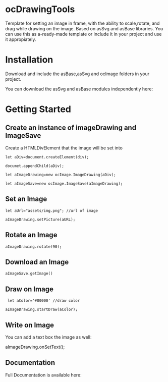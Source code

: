 # ocDrawingTools
Template for setting an image in frame, with the ability to scale,rotate, and drag while drawing on the image.
Based on asSvg and asBase libraries.
You can use this as a-ready-made template or include it in your project and use it appropiately.
# Installation
Download and include the asBase,asSvg and ocImage folders in your project.

You can download the asSvg and asBase modules independently here:
# Getting Started 

## Create an instance of imageDrawing and ImageSave

Create a HTMLDivElement that the image will be set into

`let aDiv=document.createElement(div);`

`documet.appendChild(aDiv);`

`let aImageDrawing=new ocImage.ImageDrawing(aDiv);`

`let aImageSave=new ocImage.ImageSave(aImageDrawing);`

## Set an Image

`let aUrl="assets/img.png"; //url of image`

`aImageDrawing.setPicture(aURL);`

## Rotate an Image

`aImageDrawing.rotate(90);`

## Download an Image

`aImageSave.getImage()`

## Draw on Image
`
let aColor='#00000' //draw color`

`aImageDrawing.startDraw(aColor);`

## Write on Image

You can add a text box the image as well:

aImageDrawing.onSetText();

## Documentation

Full Documentation is available here:
